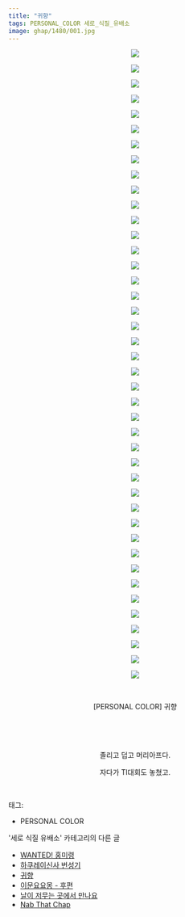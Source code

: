 ```yaml
---
title: "귀향"
tags: PERSONAL_COLOR 세로_식질_유배소
image: ghap/1480/001.jpg
---
```

<div class="article">
<p style="text-align: center; clear: none; float: none;"><img src="{{ site.nasurl }}/ghap/1480/001.jpg"/></p>
<p style="text-align: center; clear: none; float: none;"><img src="{{ site.nasurl }}/ghap/1480/002.jpg"/></p>
<p style="text-align: center; clear: none; float: none;"><img src="{{ site.nasurl }}/ghap/1480/003.jpg"/></p>
<p style="text-align: center; clear: none; float: none;"><img src="{{ site.nasurl }}/ghap/1480/004.jpg"/></p>
<p style="text-align: center; clear: none; float: none;"><img src="{{ site.nasurl }}/ghap/1480/005.jpg"/></p>
<p style="text-align: center; clear: none; float: none;"><img src="{{ site.nasurl }}/ghap/1480/006.jpg"/></p>
<p style="text-align: center; clear: none; float: none;"><img src="{{ site.nasurl }}/ghap/1480/007.jpg"/></p>
<p style="text-align: center; clear: none; float: none;"><img src="{{ site.nasurl }}/ghap/1480/008.jpg"/></p>
<p style="text-align: center; clear: none; float: none;"><img src="{{ site.nasurl }}/ghap/1480/009.jpg"/></p>
<p style="text-align: center; clear: none; float: none;"><img src="{{ site.nasurl }}/ghap/1480/010.jpg"/></p>
<p style="text-align: center; clear: none; float: none;"><img src="{{ site.nasurl }}/ghap/1480/011.jpg"/></p>
<p style="text-align: center; clear: none; float: none;"><img src="{{ site.nasurl }}/ghap/1480/012.jpg"/></p>
<p style="text-align: center; clear: none; float: none;"><img src="{{ site.nasurl }}/ghap/1480/013.jpg"/></p>
<p style="text-align: center; clear: none; float: none;"><img src="{{ site.nasurl }}/ghap/1480/014.jpg"/></p>
<p style="text-align: center; clear: none; float: none;"><img src="{{ site.nasurl }}/ghap/1480/015.jpg"/></p>
<p style="text-align: center; clear: none; float: none;"><img src="{{ site.nasurl }}/ghap/1480/016.jpg"/></p>
<p style="text-align: center; clear: none; float: none;"><img src="{{ site.nasurl }}/ghap/1480/017.jpg"/></p>
<p style="text-align: center; clear: none; float: none;"><img src="{{ site.nasurl }}/ghap/1480/018.jpg"/></p>
<p style="text-align: center; clear: none; float: none;"><img src="{{ site.nasurl }}/ghap/1480/019.jpg"/></p>
<p style="text-align: center; clear: none; float: none;"><img src="{{ site.nasurl }}/ghap/1480/020.jpg"/></p>
<p style="text-align: center; clear: none; float: none;"><img src="{{ site.nasurl }}/ghap/1480/021.jpg"/></p>
<p style="text-align: center; clear: none; float: none;"><img src="{{ site.nasurl }}/ghap/1480/022.jpg"/></p>
<p style="text-align: center; clear: none; float: none;"><img src="{{ site.nasurl }}/ghap/1480/023.jpg"/></p>
<p style="text-align: center; clear: none; float: none;"><img src="{{ site.nasurl }}/ghap/1480/024.jpg"/></p>
<p style="text-align: center; clear: none; float: none;"><img src="{{ site.nasurl }}/ghap/1480/025.jpg"/></p>
<p style="text-align: center; clear: none; float: none;"><img src="{{ site.nasurl }}/ghap/1480/026.jpg"/></p>
<p style="text-align: center; clear: none; float: none;"><img src="{{ site.nasurl }}/ghap/1480/027.jpg"/></p>
<p style="text-align: center; clear: none; float: none;"><img src="{{ site.nasurl }}/ghap/1480/028.jpg"/></p>
<p style="text-align: center; clear: none; float: none;"><img src="{{ site.nasurl }}/ghap/1480/029.jpg"/></p>
<p style="text-align: center; clear: none; float: none;"><img src="{{ site.nasurl }}/ghap/1480/030.jpg"/></p>
<p style="text-align: center; clear: none; float: none;"><img src="{{ site.nasurl }}/ghap/1480/031.jpg"/></p>
<p style="text-align: center; clear: none; float: none;"><img src="{{ site.nasurl }}/ghap/1480/032.jpg"/></p>
<p style="text-align: center; clear: none; float: none;"><img src="{{ site.nasurl }}/ghap/1480/033.jpg"/></p>
<p style="text-align: center; clear: none; float: none;"><img src="{{ site.nasurl }}/ghap/1480/034.jpg"/></p>
<p style="text-align: center; clear: none; float: none;"><img src="{{ site.nasurl }}/ghap/1480/035.jpg"/></p>
<p style="text-align: center; clear: none; float: none;"><img src="{{ site.nasurl }}/ghap/1480/036.jpg"/></p>
<p style="text-align: center; clear: none; float: none;"><img src="{{ site.nasurl }}/ghap/1480/037.jpg"/></p>
<p style="text-align: center; clear: none; float: none;"><img src="{{ site.nasurl }}/ghap/1480/038.jpg"/></p>
<p style="text-align: center; clear: none; float: none;"><img src="{{ site.nasurl }}/ghap/1480/039.jpg"/></p>
<p style="text-align: center; clear: none; float: none;"><img src="{{ site.nasurl }}/ghap/1480/040.jpg"/></p>
<p style="text-align: center; clear: none; float: none;"><img src="{{ site.nasurl }}/ghap/1480/041.jpg"/></p>
<p style="text-align: center; clear: none; float: none;"><img src="{{ site.nasurl }}/ghap/1480/042.jpg"/></p>
<p style="text-align: center; clear: none; float: none;"><br/></p>
<p style="text-align: center; clear: none; float: none;">[PERSONAL COLOR] 귀향</p>
<p style="text-align: center; clear: none; float: none;"><br/></p>
<p style="text-align: center; clear: none; float: none;"><br/></p>
<p style="text-align: center; clear: none; float: none;">졸리고 덥고 머리아프다.</p>
<p style="text-align: center; clear: none; float: none;">자다가 TI대회도 놓쳤고.</p>
<p><br/></p>
</div><div class="tagTrail">
<p>태그: </p>
<ul>
<li>PERSONAL COLOR</li>
</ul>
</div><div class="another">
<p>'세로 식질 유배소' 카테고리의 다른 글</p>
<ul>
<li><a href="/2016-08-11-ghap_1499">WANTED! 홍미령</a></li>
<li><a href="/2016-08-11-ghap_1484">하쿠레이신사 번성기</a></li>
<li><a href="/2016-08-11-ghap_1480">귀향</a></li>
<li><a href="/2016-08-10-ghap_1463">이문요요몽 - 후편</a></li>
<li><a href="/2016-08-09-ghap_1447">날이 저무는 곳에서 만나요</a></li>
<li><a href="/2016-08-09-ghap_1439">Nab That Chap</a></li>
</ul>
</div><div class="cb_module cb_fluid">
<div class="cb_wrt cb_profile">
</div><!-- commentList close -->
</div>